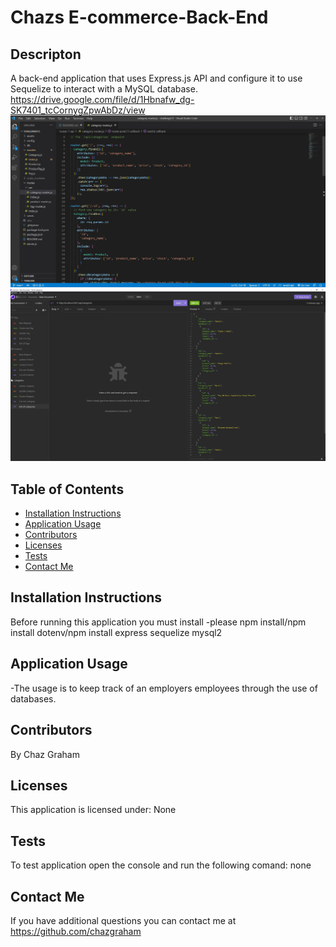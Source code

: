 # Chazs E-commerce-Back-End

## Descripton
A back-end application that uses Express.js API and configure it to use Sequelize to interact with a MySQL database.
https://drive.google.com/file/d/1Hbnafw_dg-SK7401_tcCornygZpwAbDz/view
![](./assets/images/codeSnap.jpg)
![](./assets/images/codeSnap2.jpg)

## Table of Contents
  * [Installation Instructions](#installation-instructions)
  * [Application Usage](#application-usage)
  * [Contributors](#contributors)
  * [Licenses](#licenses)
  * [Tests](#tests)
  * [Contact Me](#contact-me)

## Installation Instructions
Before running this application you must install -please npm install/npm install dotenv/npm install express sequelize mysql2

## Application Usage
-The usage is to keep track of an employers employees through the use of databases.

## Contributors
By Chaz Graham

## Licenses
This application is licensed under: None

## Tests
To test application open the console and run the following comand: none

## Contact Me
If you have additional questions you can contact me at https://github.com/chazgraham